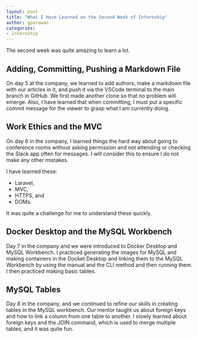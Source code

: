 ```yaml
---
layout: post
title: "What I Have Learned on the Second Week of Internship"
author: gparawan
categories:
- internship
---
```


The second week was quite amazing to learn a lot.

## Adding, Committing, Pushing a Markdown File

On day 5 at the company, we learned to add authors, make a markdown file with our articles in it, and push it via the VSCode terminal to the main branch in GitHub. We first made another clone so that no problem will emerge. Also, I have learned that when committing, I must put a specific commit message for the viewer to grasp what I am currently doing.

## Work Ethics and the MVC

On day 6 in the company, I learned things the hard way about going to conference rooms without asking permission and not attending or checking the Slack app often for messages. I will consider this to ensure I do not make any other mistakes.

I have learned these:

- Laravel,
- MVC,
- HTTPS, and
- DOMs.

It was quite a challenge for me to understand these quickly.

## Docker Desktop and the MySQL Workbench

Day 7 in the company and we were introduced to Docker Desktop and MySQL Workbench. I practiced generating the images for MySQL and making containers in the Docket Desktop and linking them to the MySQL Workbench by using the manual and the CLI method and then running them. I then practiced making basic tables.

## MySQL Tables

Day 8 in the company, and we continued to refine our skills in creating tables in the MySQL workbench. Our mentor taught us about foreign keys and how to link a column from one table to another. I slowly learned about foreign keys and the JOIN command, which is used to merge multiple tables, and it was quite fun.
